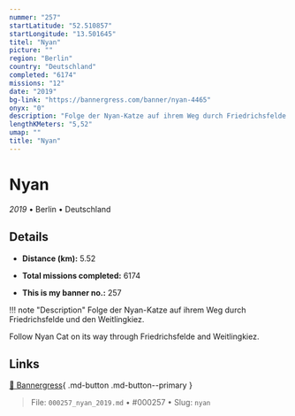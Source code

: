 ```yaml
---
nummer: "257"
startLatitude: "52.510857"
startLongitude: "13.501645"
titel: "Nyan"
picture: ""
region: "Berlin"
country: "Deutschland"
completed: "6174"
missions: "12"
date: "2019"
bg-link: "https://bannergress.com/banner/nyan-4465"
onyx: "0"
description: "Folge der Nyan-Katze auf ihrem Weg durch Friedrichsfelde und den Weitlingkiez.\n\nFollow Nyan Cat on its way through Friedrichsfelde and Weitlingkiez."
lengthKMeters: "5,52"
umap: ""
title: "Nyan"
---
```

# Nyan

*2019* • Berlin • Deutschland



## Details
- **Distance (km):** 5.52

- **Total missions completed:** 6174
- **This is my banner no.:** 257


!!! note "Description"
    Folge der Nyan-Katze auf ihrem Weg durch Friedrichsfelde und den Weitlingkiez.

Follow Nyan Cat on its way through Friedrichsfelde and Weitlingkiez.



## Links
[🔗 Bannergress](https://bannergress.com/banner/nyan-4465){ .md-button .md-button--primary }



> File: `000257_nyan_2019.md` • #000257 • Slug: `nyan`
